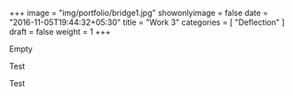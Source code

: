 +++
image = "img/portfolio/bridge1.jpg"
showonlyimage = false
date = "2016-11-05T19:44:32+05:30"
title = "Work 3"
categories = [ "Deflection" ]
draft = false
weight = 1
+++

Empty



Test


Test